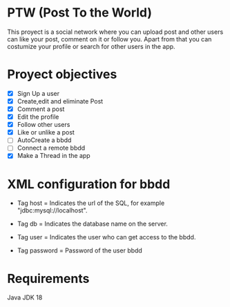 # PTW (Post To the World)
This proyect is a social network where you can upload post and other users can like your post, comment on it or follow you. Apart from that you can costumize your profile or search for other users in the app.

# Proyect objectives
- [x] Sign Up a user
- [x] Create,edit and eliminate Post
- [x] Comment a post
- [x] Edit the profile
- [x] Follow other users
- [x] Like or unlike a post 
- [ ] AutoCreate a bbdd
- [ ] Connect a remote bbdd
- [x] Make a Thread in the app

# XML configuration for bbdd
- Tag host = Indicates the url of the SQL, for example "jdbc:mysql://localhost".

- Tag db = Indicates the database name on the server.

- Tag user = Indicates the user who can get access to the bbdd.

- Tag password = Password of the user bbdd

# Requirements
Java JDK 18
